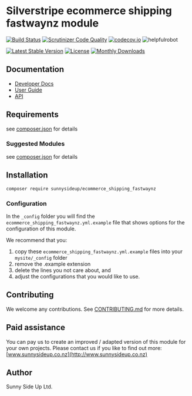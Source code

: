 # Silverstripe ecommerce shipping fastwaynz module
[![Build Status](https://travis-ci.org/sunnysideup/silverstripe-ecommerce_shipping_fastwaynz.svg?branch=master)](https://travis-ci.org/sunnysideup/silverstripe-ecommerce_shipping_fastwaynz)
[![Scrutinizer Code Quality](https://scrutinizer-ci.com/g/sunnysideup/silverstripe-ecommerce_shipping_fastwaynz/badges/quality-score.png?b=master)](https://scrutinizer-ci.com/g/sunnysideup/silverstripe-ecommerce_shipping_fastwaynz/?branch=master)
[![codecov.io](https://codecov.io/github/sunnysideup/silverstripe-ecommerce_shipping_fastwaynz/coverage.svg?branch=master)](https://codecov.io/github/sunnysideup/silverstripe-ecommerce_shipping_fastwaynz?branch=master)
![helpfulrobot](https://helpfulrobot.io/sunnysideup/ecommerce_shipping_fastwaynz/badge)

[![Latest Stable Version](https://poser.pugx.org/sunnysideup/ecommerce_shipping_fastwaynz/version)](https://packagist.org/packages/sunnysideup/ecommerce_shipping_fastwaynz)
[![License](https://poser.pugx.org/sunnysideup/ecommerce_shipping_fastwaynz/license)](https://packagist.org/packages/sunnysideup/ecommerce_shipping_fastwaynz)
[![Monthly Downloads](https://poser.pugx.org/sunnysideup/ecommerce_shipping_fastwaynz/d/monthly)](https://packagist.org/packages/sunnysideup/ecommerce_shipping_fastwaynz)


## Documentation



 * [Developer Docs](docs/en/INDEX.md)
 * [User Guide](docs/en/userguide.md)
 * [API](http://ssmods.com/apis/ecommerce_shipping_fastwaynz/docs/en/api/)

## Requirements



see [composer.json](composer.json) for details

### Suggested Modules



see [composer.json](composer.json) for details


## Installation


```
composer require sunnysideup/ecommerce_shipping_fastwaynz
```

### Configuration



In the `_config` folder you will find the `ecommerce_shipping_fastwaynz.yml.example`
file that shows options for the configuration of this module.

We recommend that you:

  1. copy these `ecommerce_shipping_fastwaynz.yml.example` files into your
`mysite/_config` folder
  2. remove the .example extension
  3. delete the lines you not care about, and
  4. adjust the configurations that you would like to use.


## Contributing



We welcome any contributions. See [CONTRIBUTING.md](CONTRIBUTING.md) for more details.

## Paid assistance



You can pay us to create an improved / adapted version of this module for your own projects.  Please contact us if you like to find out more: [www.sunnysideup.co.nz](http://www.sunnysideup.co.nz)

## Author



Sunny Side Up Ltd.
